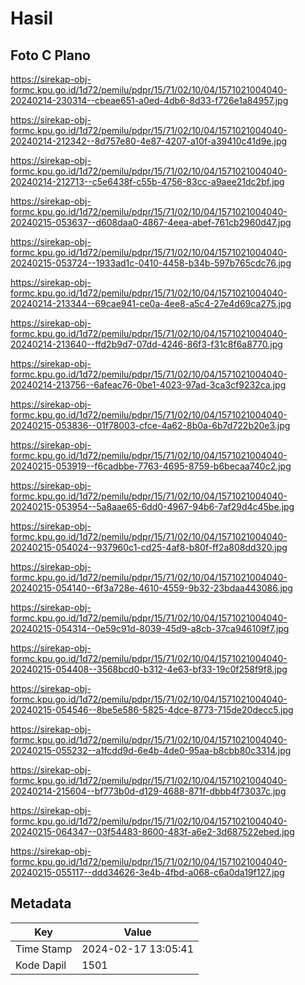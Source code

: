 # Hasil

## Foto C Plano

https://sirekap-obj-formc.kpu.go.id/1d72/pemilu/pdpr/15/71/02/10/04/1571021004040-20240214-230314--cbeae651-a0ed-4db6-8d33-f726e1a84957.jpg

https://sirekap-obj-formc.kpu.go.id/1d72/pemilu/pdpr/15/71/02/10/04/1571021004040-20240214-212342--8d757e80-4e87-4207-a10f-a39410c41d9e.jpg

https://sirekap-obj-formc.kpu.go.id/1d72/pemilu/pdpr/15/71/02/10/04/1571021004040-20240214-212713--c5e6438f-c55b-4756-83cc-a9aee21dc2bf.jpg

https://sirekap-obj-formc.kpu.go.id/1d72/pemilu/pdpr/15/71/02/10/04/1571021004040-20240215-053637--d608daa0-4867-4eea-abef-761cb2960d47.jpg

https://sirekap-obj-formc.kpu.go.id/1d72/pemilu/pdpr/15/71/02/10/04/1571021004040-20240215-053724--1933ad1c-0410-4458-b34b-597b765cdc76.jpg

https://sirekap-obj-formc.kpu.go.id/1d72/pemilu/pdpr/15/71/02/10/04/1571021004040-20240214-213344--69cae941-ce0a-4ee8-a5c4-27e4d69ca275.jpg

https://sirekap-obj-formc.kpu.go.id/1d72/pemilu/pdpr/15/71/02/10/04/1571021004040-20240214-213640--ffd2b9d7-07dd-4246-86f3-f31c8f6a8770.jpg

https://sirekap-obj-formc.kpu.go.id/1d72/pemilu/pdpr/15/71/02/10/04/1571021004040-20240214-213756--6afeac76-0be1-4023-97ad-3ca3cf9232ca.jpg

https://sirekap-obj-formc.kpu.go.id/1d72/pemilu/pdpr/15/71/02/10/04/1571021004040-20240215-053836--01f78003-cfce-4a62-8b0a-6b7d722b20e3.jpg

https://sirekap-obj-formc.kpu.go.id/1d72/pemilu/pdpr/15/71/02/10/04/1571021004040-20240215-053919--f6cadbbe-7763-4695-8759-b6becaa740c2.jpg

https://sirekap-obj-formc.kpu.go.id/1d72/pemilu/pdpr/15/71/02/10/04/1571021004040-20240215-053954--5a8aae65-6dd0-4967-94b6-7af29d4c45be.jpg

https://sirekap-obj-formc.kpu.go.id/1d72/pemilu/pdpr/15/71/02/10/04/1571021004040-20240215-054024--937960c1-cd25-4af8-b80f-ff2a808dd320.jpg

https://sirekap-obj-formc.kpu.go.id/1d72/pemilu/pdpr/15/71/02/10/04/1571021004040-20240215-054140--6f3a728e-4610-4559-9b32-23bdaa443086.jpg

https://sirekap-obj-formc.kpu.go.id/1d72/pemilu/pdpr/15/71/02/10/04/1571021004040-20240215-054314--0e59c91d-8039-45d9-a8cb-37ca946109f7.jpg

https://sirekap-obj-formc.kpu.go.id/1d72/pemilu/pdpr/15/71/02/10/04/1571021004040-20240215-054408--3568bcd0-b312-4e63-bf33-19c0f258f9f8.jpg

https://sirekap-obj-formc.kpu.go.id/1d72/pemilu/pdpr/15/71/02/10/04/1571021004040-20240215-054546--8be5e586-5825-4dce-8773-715de20decc5.jpg

https://sirekap-obj-formc.kpu.go.id/1d72/pemilu/pdpr/15/71/02/10/04/1571021004040-20240215-055232--a1fcdd9d-6e4b-4de0-95aa-b8cbb80c3314.jpg

https://sirekap-obj-formc.kpu.go.id/1d72/pemilu/pdpr/15/71/02/10/04/1571021004040-20240214-215604--bf773b0d-d129-4688-871f-dbbb4f73037c.jpg

https://sirekap-obj-formc.kpu.go.id/1d72/pemilu/pdpr/15/71/02/10/04/1571021004040-20240215-064347--03f54483-8600-483f-a6e2-3d687522ebed.jpg

https://sirekap-obj-formc.kpu.go.id/1d72/pemilu/pdpr/15/71/02/10/04/1571021004040-20240215-055117--ddd34626-3e4b-4fbd-a068-c6a0da19f127.jpg


## Metadata

| Key        | Value               |
| ---------- | ------------------- |
| Time Stamp | 2024-02-17 13:05:41 |
| Kode Dapil | 1501                |



